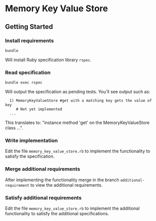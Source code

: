 # Memory Key Value Store
## Getting Started
### Install requirements
```
bundle
```

Will install Ruby specification library `rspec`.

### Read specification
```
bundle exec rspec
```

Will output the specification as pending tests. You'll see output such as:

```
  1) MemoryKeyValueStore #get with a matching key gets the value of key
     # Not yet implemented
  ...
```

This translates to: "instance method 'get' on the MemoryKeyValueStore class ...".

### Write implementation

Edit the file `memory_key_value_store.rb` to implement the functionality to satisfy the specification.

### Merge additional requirements

After implementing the functionality merge in the branch `additional-requirement` to view the additional requirements.

### Satisfy additional requirements

Edit the file `memory_key_value_store.rb` to implement the additional functionality to satisfy the additional specifications.
